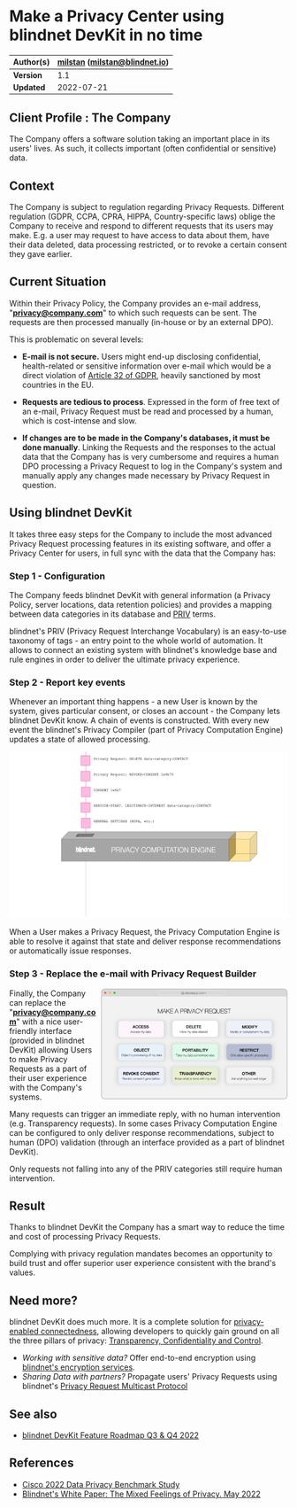 # Make a Privacy Center using blindnet DevKit in no time

| **Author(s)** | [milstan](https://github.com/milstan) (milstan@blindnet.io) |
| :------------ | :---------------------------------------------------------- |
| **Version**   | 1.1                                                         |
| **Updated**   | 2022-07-21                                                  |

## Client Profile : The Company

The Company offers a software solution taking an important place in its users' lives. As such, it collects important (often confidential or sensitive) data.

## Context

The Company is subject to regulation regarding Privacy Requests. Different regulation (GDPR, CCPA, CPRA, HIPPA, Country-specific laws) oblige the Company to receive and respond to different requests that its users may make. E.g. a user may request to have access to data about them, have their data deleted, data processing restricted, or to revoke a certain consent they gave earlier.

## Current Situation

Within their Privacy Policy, the Company provides an e-mail address, "**privacy@company.com**" to which such requests can be sent. The requests are then processed manually (in-house or by an external DPO).

This is problematic on several levels:

- **E-mail is not secure.**
  Users might end-up disclosing confidential, health-related or sensitive information over e-mail which would be a direct violation of [Article 32 of GDPR](https://gdpr-info.eu/art-32-gdpr/), heavily sanctioned by most countries in the EU.

- **Requests are tedious to process**.
  Expressed in the form of free text of an e-mail, Privacy Request must be read and processed by a human, which is cost-intense and slow.

- **If changes are to be made in the Company's databases, it must be done manually**.
  Linking the Requests and the responses to the actual data that the Company has is very cumbersome and requires a human DPO processing a Privacy Request to log in the Company's system and manually apply any changes made necessary by Privacy Request in question.

## Using blindnet DevKit

It takes three easy steps for the Company to include the most advanced Privacy Request processing features in its existing software, and offer a Privacy Center for users, in full sync with the data that the Company has:

### Step 1 - Configuration

The Company feeds blindnet DevKit with general information (a Privacy Policy, server locations, data retention policies) and provides a mapping between data categories in its database and [PRIV](https://github.com/blindnet-io/product-management/blob/main/refs/schemas/priv/RFC-PRIV.md) terms.

blindnet's PRIV (Privacy Request Interchange Vocabulary) is an easy-to-use taxonomy of tags - an entry point to the whole world of automation. It allows to connect an existing system with blindnet's knowledge base and rule engines in order to deliver the ultimate privacy experience.

### Step 2 - Report key events

Whenever an important thing happens - a new User is known by the system, gives particular consent, or closes an account - the Company lets blindnet DevKit know. A chain of events is constructed. With every new event the blindnet's Privacy Compiler (part of Privacy Computation Engine) updates a state of allowed processing.

<img height="300" src="./img/PCEexplained.gif">

When a User makes a Privacy Request, the Privacy Computation Engine is able to resolve it against that state and deliver response recommendations or automatically issue responses.

### Step 3 - Replace the e-mail with Privacy Request Builder

<img align="right" height="200" src="./img/loglolessPRbuilder.png">

Finally, the Company can replace the "**privacy@company.com**" with a nice user-friendly interface (provided in blindnet DevKit) allowing Users to make Privacy Requests as a part of their user experience with the Company's systems.

Many requests can trigger an immediate reply, with no human intervention (e.g. Transparency requests).
In some cases Privacy Computation Engine can be configured to only deliver response recommendations, subject to human (DPO) validation (through an interface provided as a part of blindnet DevKit).

Only requests not falling into any of the PRIV categories still require human intervention.

## Result

Thanks to blindnet DevKit the Company has a smart way to reduce the time and cost of processing Privacy Requests.

Complying with privacy regulation mandates becomes an opportunity to build trust and offer superior user experience consistent with the brand's values.

## Need more?

blindnet DevKit does much more. It is a complete solution for [privacy-enabled connectedness](https://github.com/blindnet-io/product-management/blob/main/refs/notion-of-privacy/notion-of-privacy.md), allowing developers to quickly gain ground on all the three pillars of privacy: [Transparency, Confidentiality and Control](https://github.com/blindnet-io/product-management/blob/main/refs/notion-of-privacy/principles/RFC-SPEP.md).

- _Working with sensitive data?_ Offer end-to-end encryption using [blindnet's encryption services](https://github.com/blindnet-io/api-scala).
- _Sharing Data with partners?_ Propagate users' Privacy Requests using blindnet's [Privacy Request Multicast Protocol](https://github.com/blindnet-io/product-management/blob/b7d2bd0aab509a5d83ed42822b0ba19e27bef905/refs/schemas/protocols/RFC-PRMP.md)

## See also

- [blindnet DevKit Feature Roadmap Q3 & Q4 2022](https://github.com/blindnet-io/devrel-management/blob/main/docs/roadmap/q3-2022.md)

## References

- [Cisco 2022 Data Privacy Benchmark Study](https://www.cisco.com/c/en/us/about/trust-center/data-privacy-benchmark-study.html)
- [Blindnet's White Paper: The Mixed Feelings of Privacy. May 2022](../research/White-Paper-May-2022.pdf)
